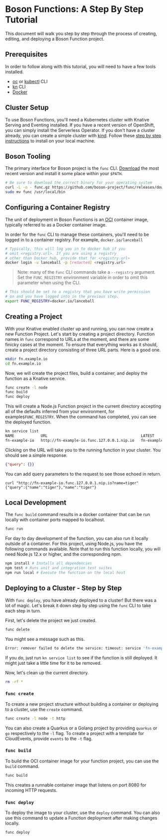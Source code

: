 # Boson Functions: A Step By Step Tutorial

This document will walk you step by step through the process of creating,
editing, and deploying a Boson Function project.

## Prerequisites

In order to follow along with this tutorial, you will need to have a few tools
installed.

* [oc][oc] or [kubectl][kubectl] CLI
* [kn][kn] CLI
* [Docker][docker] 

[docker]: https://docs.docker.com/install/
[oc]: https://docs.openshift.com/container-platform/4.6/cli_reference/openshift_cli/getting-started-cli.html#cli-installing-cli_cli-developer-commands
[kubectl]: https://kubernetes.io/docs/tasks/tools/install-kubectl/
[kn]: https://knative.dev/docs/install/install-kn/

## Cluster Setup

To use Boson Functions, you'll need a Kubernetes cluster with Knative Serving
and Eventing installed. If you have a recent version of OpenShift, you can
simply install the Serverless Operator. If you don't have a cluster already,
you can create a simple cluster with [kind](https://kind.sigs.k8s.io/). Follow
these [step by step instructions](kind-setup.md) to install on your local
machine.

## Boson Tooling

The primary interface for Boson project is the `func` CLI.
[Download][func-download] the most recent version and install it some place
within your `$PATH`.

[func-download]: https://github.com/boson-project/func/releases

```sh
# Be sure to download the correct binary for your operating system
curl -L -o - func.gz https://github.com/boson-project/func/releases/download/v0.8.0/func_linux_amd64.gz | gunzip > func && chmod 755 func
sudo mv func /usr/local/bin
```
## Configuring a Container Registry

The unit of deployment in Boson Functions is an [OCI](https://opencontainers.org/)
container image, typically referred to as a Docker container image.

In order for the `func` CLI to manage these containers, you'll need to be
logged in to a container registry. For example, `docker.io/lanceball`


```bash
# Typically, this will log you in to docker hub if you
# omit <registry.url>. If you are using a registry
# other than Docker hub, provide that for <registry.url>
docker login -u lanceball -p [redacted] <registry.url>
```

> Note: many of the `func` CLI commands take a `--registry` argument.
> Set the `FUNC_REGISTRY` environment variable in order to omit this
> parameter when using the CLI.

```bash
# This should be set to a registry that you have write permission
# on and you have logged into in the previous step.
export FUNC_REGISTRY=docker.io/lanceball
```

## Creating a Project

With your Knative enabled cluster up and running, you can now create a new
Function Project. Let's start by creating a project directory. Function names
in `func` correspond to URLs at the moment, and there are some finicky cases
at the moment. To ensure that everything works as it should, create a project
directory consisting of three URL parts. Here is a good one.

```bash
mkdir fn.example.io
cd fn.example.io
```

Now, we will create the project files, build a container, and
deploy the function as a Knative service.


```bash
func create -l node
func build
func deploy
```

This will create a Node.js Function project in the current directory accepting
all of the defaults inferred from your environment, for example`$FUNC_REGISTRY`.
When the command has completed, you can see the deployed function.

```bash
kn service list
NAME            URL                                          LATEST                  AGE   CONDITIONS   READY   REASON
fn-example-io   http://fn-example-io.func.127.0.0.1.nip.io   fn-example-io-ngswh-1   24s   3 OK / 3     True
```

Clicking on the URL will take you to the running function in your cluster. You
should see a simple response.

```json
{"query": {}}
```

You can add query parameters to the request to see those echoed in return.

```console
curl "http://fn-example-io.func.127.0.0.1.nip.io?name=tiger"
{"query":{"name":"tiger"},"name":"tiger"}
```

## Local Development

The `func build` command results in a docker container that can be run
locally with container ports mapped to localhost.

```bash
func run
```

For day to day development of the function, you can also run it locally outside
of a container. For this project, using Node.js, you have the following commands
available. Note that to run this function locally, you will need Node.js 12.x or
higher, and the corresponding npm.

```bash
npm install # Installs all dependencies
npm test # Runs unit and integration test suites
npm run local # Execute the function on the local host
```

## Deploying to a Cluster - Step by Step

With `func deploy`, you have already deployed to a cluster! But there was a lot
of magic. Let's break it down step by step using the
`func` CLI to take each step in turn.

First, let's delete the project we just created.

```bash
func delete
```

You might see a message such as this.

```bash
Error: remover failed to delete the service: timeout: service 'fn-example-io' not ready after 30 seconds.
```

If you do, just run `kn service list` to see if the function is still deployed.
It might just take a little time for it to be removed.

Now, let's clean up the current directory.

```bash
rm -rf *
```

### `func create`

To create a new project structure without building a container or deploying to a
cluster, use the `create` command.

```bash
func create -l node -t http
```

You can also create a Quarkus or a Golang project by providing `quarkus` or `go`
respectively to the `-l` flag. To create a project with a template for
CloudEvents, provide `events` to the `-t` flag.

### `func build`

To build the OCI container image for your function project, you can use the
`build` command.

```bash
func build
```

This creates a runnable container image that listens on port 8080 for incoming
HTTP requests.

### `func deploy`

To deploy the image to your cluster, use the `deploy` command. You can also use
this command to update a Function deployment after making changes locally.

```bash
func deploy
```
